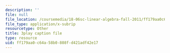 ```yaml
---
description: ''
file: null
file_location: /coursemedia/18-06sc-linear-algebra-fall-2011/ff179aa0c64a58b0808fd421adf42e17_RWvi4Vx4CDc.srt
file_type: application/x-subrip
resourcetype: Other
title: 3play caption file
type: resource
uid: ff179aa0-c64a-58b0-808f-d421adf42e17
---
```

